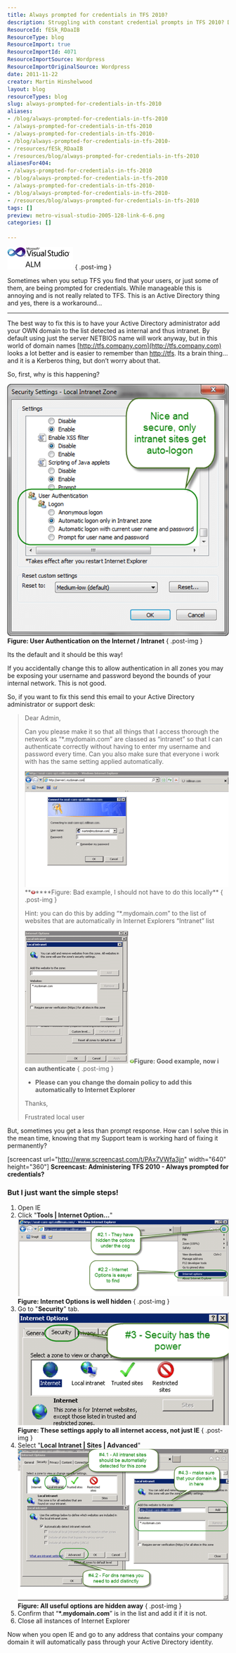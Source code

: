 ```yaml
---
title: Always prompted for credentials in TFS 2010?
description: Struggling with constant credential prompts in TFS 2010? Discover effective solutions and tips to streamline your authentication process effortlessly!
ResourceId: fESk_RDaaIB
ResourceType: blog
ResourceImport: true
ResourceImportId: 4071
ResourceImportSource: Wordpress
ResourceImportOriginalSource: Wordpress
date: 2011-11-22
creator: Martin Hinshelwood
layout: blog
resourceTypes: blog
slug: always-prompted-for-credentials-in-tfs-2010
aliases:
- /blog/always-prompted-for-credentials-in-tfs-2010
- /always-prompted-for-credentials-in-tfs-2010
- /always-prompted-for-credentials-in-tfs-2010-
- /blog/always-prompted-for-credentials-in-tfs-2010-
- /resources/fESk_RDaaIB
- /resources/blog/always-prompted-for-credentials-in-tfs-2010
aliasesFor404:
- /always-prompted-for-credentials-in-tfs-2010
- /blog/always-prompted-for-credentials-in-tfs-2010
- /always-prompted-for-credentials-in-tfs-2010-
- /blog/always-prompted-for-credentials-in-tfs-2010-
- /resources/blog/always-prompted-for-credentials-in-tfs-2010
tags: []
preview: metro-visual-studio-2005-128-link-6-6.png
categories: []

---
```

[![VisualStudioALMLogo](images/VisualStudioALMLogo_thumb-10-10.png "VisualStudioALMLogo")](http://blog.hinshelwood.com/files/2011/11/VisualStudioALMLogo.png)
{ .post-img }

Sometimes when you setup TFS you find that your users, or just some of them, are being prompted for credentials. While manageable this is annoying and is not really related to TFS. This is an Active Directory thing and yes, there is a workaround…

---

The best way to fix this is to have your Active Directory administrator add your OWN domain to the list detected as internal and thus intranet. By default using just the server NETBIOS name will work anyway, but in this world of domain names [http://tfs.company.com](http://tfs.company.com) looks a lot better and is easier to remember than [http://tfs](http://tfs). Its a brain thing… and it is a Kerberos thing, but don’t worry about that.

So, first, why is this happening?

[![SNAGHTML154bd5c](images/SNAGHTML154bd5c_thumb-9-9.png "SNAGHTML154bd5c")](http://blog.hinshelwood.com/files/2011/11/SNAGHTML154bd5c.png) **Figure: User Authentication on the Internet / Intranet**
{ .post-img }

Its the default and it should be this way!

If you accidentally change this to allow authentication in all zones you may be exposing your username and password beyond the bounds of your internal network. This is not good.

So, if you want to fix this send this email to your Active Directory administrator or support desk:

> Dear Admin,
>
> Can you please make it so that all things that I access thorough the network as “\*.mydomain.com” are classed as “intranet” so that I can authenticate correctly without having to enter my username and password every time. Can you also make sure that everyone i work with has the same setting applied automatically.
>
> [![image](images/image_thumb2-1-1.png "image")](http://blog.hinshelwood.com/files/2011/11/image9.png) **[![o_Error-icon](images/o_Error-icon_thumb-7-7.png "o_Error-icon")](http://blog.hinshelwood.com/files/2011/11/o_Error-icon1.png)\*\***Figure: Bad example, I should not have to do this locally\*\*
> { .post-img }
>
> Hint: you can do this by adding “\*.mydomain.com” to the list of websites that are automatically in Internet Explorers “Intranet” list
>
> [![image](images/image_thumb3-2-2.png "image")](http://blog.hinshelwood.com/files/2011/11/image10.png) [**![o_Tick-icon](images/o_Tick-icon_thumb-8-8.png "o_Tick-icon")**](http://blog.hinshelwood.com/files/2011/11/o_Tick-icon.png)**Figure: Good example, now i can authenticate**
> { .post-img }
>
> - **Please can you change the domain policy to add this automatically to Internet Explorer**
>
> Thanks,
>
> Frustrated local user

But, sometimes you get a less than prompt response. How can I solve this in the mean time, knowing that my Support team is working hard of fixing it permanently?

\[screencast url="http://www.screencast.com/t/PAx7VWfa3jn" width="640" height="360"\] **Screencast: Administering TFS 2010 - Always prompted for credentials?**

### But I just want the simple steps!

1. Open IE
2. Click "**Tools | Internet Option...**"[![image](images/image_thumb4-3-3.png "image")](http://blog.hinshelwood.com/files/2011/11/image11.png) **Figure: Internet Options is well hidden**
   { .post-img }
3. Go to "**Security**" tab.[![image](images/image_thumb5-4-4.png "image")](http://blog.hinshelwood.com/files/2011/11/image12.png) **Figure: These settings apply to all internet access, not just IE**
   { .post-img }
4. Select "**Local Intranet | Sites | Advanced**"[![image](images/image_thumb6-5-5.png "image")](http://blog.hinshelwood.com/files/2011/11/image13.png) **Figure: All useful options are hidden away**
   { .post-img }
5. Confirm that “**\*.mydomain.com**” is in the list and add it if it is not.
6. Close all instances of Internet Explorer

Now when you open IE and go to any address that contains your company domain it will automatically pass through your Active Directory identity.

